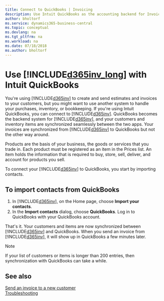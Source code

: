```yaml
---
title: Connect to QuickBooks | Invoicing
description: Use Intuit QuickBooks as the accounting backend for Invoicing.
author: bholtorf
ms.service: dynamics365-business-central
ms.topic: conceptual
ms.devlang: na
ms.tgt_pltfrm: na
ms.workload: na
ms.date: 07/18/2018
ms.author: bholtorf
---
```

# Use [!INCLUDE[d365inv_long](includes/d365inv_long.md)] with Intuit QuickBooks

You're using [!INCLUDE[d365inv](includes/d365inv.md)] to create and send estimates and invoices to your customers, but you might want to use another system to handle your purchases, inventory, or bookkeeping. If you're using Intuit QuickBooks, you can connect to [!INCLUDE[d365inv](includes/d365inv.md)]. QuickBooks becomes the backend system for [!INCLUDE[d365inv](includes/d365inv.md)], and your customers and inventory items are synchronized seamlessly between the two apps. Your invoices are synchronized from [!INCLUDE[d365inv](includes/d365inv.md)] to QuickBooks but not the other way around.  

Products are the basis of your business, the goods or services that you trade in. Each product must be registered as an item in the Prices list. An item holds the information that is required to buy, store, sell, deliver, and account for products you sell.  

To connect your [!INCLUDE[d365inv](includes/d365inv.md)] to QuickBooks, you start by importing contacts.  

## To import contacts from QuickBooks

1. In [!INCLUDE[d365inv](includes/d365inv.md)], on the Home page, choose **Import your contacts**.  
2. In the **Import contacts** dialog, choose **QuickBooks**. Log in to QuickBooks with your QuickBooks account.  

That's it. Your customers and items are now synchronized between [!INCLUDE[d365inv](includes/d365inv.md)] and QuickBooks. When you send an invoice from [!INCLUDE[d365inv](includes/d365inv.md)], it will show up in QuickBooks a few minutes later.  

> [!NOTE]  
> If your list of customers or items is longer than 200 entries, then synchronization with QuickBooks can take a while.  

## See also
[Send an invoice to a new customer](send-invoice.md)  
[Troubleshooting](about-troubleshooting.md)  
